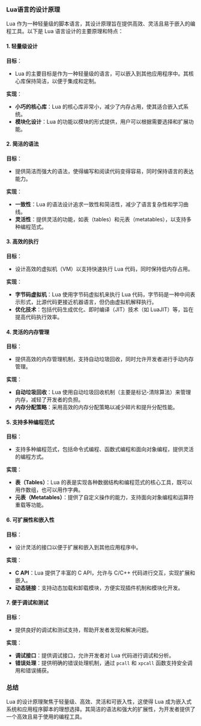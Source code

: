 ### Lua语言的设计原理

Lua 作为一种轻量级的脚本语言，其设计原理旨在提供高效、灵活且易于嵌入的编程工具。以下是 Lua 语言设计的主要原理和特点：

#### 1. 轻量级设计

**目标**：
- Lua 的主要目标是作为一种轻量级的语言，可以嵌入到其他应用程序中。其核心库保持简洁，以便于集成和定制。

**实现**：
- **小巧的核心库**：Lua 的核心库非常小，减少了内存占用，使其适合嵌入式系统。
- **模块化设计**：Lua 的功能以模块的形式提供，用户可以根据需要选择和扩展功能。

#### 2. 简洁的语法

**目标**：
- 提供简洁而强大的语法，使得编写和阅读代码变得容易，同时保持语言的表达能力。

**实现**：
- **一致性**：Lua 的语法设计追求一致性和简洁性，减少了语言复杂性和学习曲线。
- **灵活性**：提供灵活的功能，如表（tables）和元表（metatables），以支持多种编程范式。

#### 3. 高效的执行

**目标**：
- 设计高效的虚拟机（VM）以支持快速执行 Lua 代码，同时保持低内存占用。

**实现**：
- **字节码虚拟机**：Lua 使用字节码虚拟机来执行 Lua 代码，字节码是一种中间表示形式，比源代码更接近机器语言，但仍由虚拟机解释执行。
- **优化技术**：包括代码生成优化、即时编译（JIT）技术（如 LuaJIT）等，旨在提高代码执行效率。

#### 4. 灵活的内存管理

**目标**：
- 提供高效的内存管理机制，支持自动垃圾回收，同时允许开发者进行手动内存管理。

**实现**：
- **自动垃圾回收**：Lua 使用自动垃圾回收机制（主要是标记-清除算法）来管理内存，减轻了开发者的负担。
- **内存分配策略**：采用高效的内存分配策略以减少碎片和提升分配性能。

#### 5. 支持多种编程范式

**目标**：
- 支持多种编程范式，包括命令式编程、函数式编程和面向对象编程，提供灵活的编程方式。

**实现**：
- **表（Tables）**：Lua 的表是实现各种数据结构和编程范式的核心工具，既可以用作数组，也可以用作字典。
- **元表（Metatables）**：提供了自定义操作的能力，支持面向对象编程和运算符重载等功能。

#### 6. 可扩展性和嵌入性

**目标**：
- 设计灵活的接口以便于扩展和嵌入到其他应用程序中。

**实现**：
- **C API**：Lua 提供了丰富的 C API，允许与 C/C++ 代码进行交互，实现扩展和嵌入。
- **动态链接**：支持动态加载和卸载模块，方便实现插件机制和模块化开发。

#### 7. 便于调试和测试

**目标**：
- 提供良好的调试和测试支持，帮助开发者发现和解决问题。

**实现**：
- **调试接口**：提供调试接口，允许开发者对 Lua 代码进行调试和分析。
- **错误处理**：提供明确的错误处理机制，通过 `pcall` 和 `xpcall` 函数支持安全调用和错误捕获。

### 总结

Lua 的设计原理聚焦于轻量级、高效、灵活和可嵌入性，这使得 Lua 成为嵌入式系统和应用程序脚本的理想选择。其简洁的语法和强大的扩展性，为开发者提供了一个高效且易于使用的编程工具。